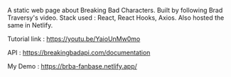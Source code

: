 A static web page about Breaking Bad Characters. Built by following Brad Traversy's video.
Stack used : React, React Hooks, Axios. Also hosted the same in Netlify.

Tutorial link : https://youtu.be/YaioUnMw0mo

API : https://breakingbadapi.com/documentation

My Demo : https://brba-fanbase.netlify.app/
 
